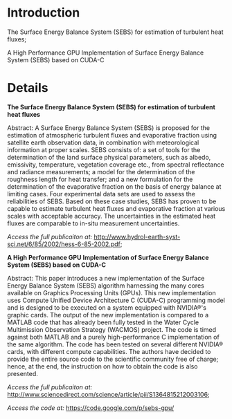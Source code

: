 # Introduction #

The Surface Energy Balance System (SEBS) for estimation of
turbulent heat fluxes;

A High Performance GPU Implementation of
Surface Energy Balance System (SEBS) based on
CUDA-C


# Details #

**The Surface Energy Balance System (SEBS) for estimation of
turbulent heat fluxes**

Abstract:
A Surface Energy Balance System (SEBS) is proposed for the estimation of atmospheric turbulent fluxes and evaporative fraction using
satellite earth observation data, in combination with meteorological information at proper scales. SEBS consists of: a set of tools for the
determination of the land surface physical parameters, such as albedo, emissivity, temperature, vegetation coverage etc., from spectral reflectance and radiance measurements; a model for the determination of the roughness length for heat transfer; and a new formulation for the determination of the evaporative fraction on the basis of energy balance at limiting cases. Four experimental data sets are used to assess the reliabilities of SEBS. Based on these case studies, SEBS has proven to be capable to estimate turbulent heat fluxes and evaporative fraction at various scales
with acceptable accuracy. The uncertainties in the estimated heat fluxes are comparable to in-situ measurement uncertainties.


_Access the full publicaiton at:_ http://www.hydrol-earth-syst-sci.net/6/85/2002/hess-6-85-2002.pdf;

**A High Performance GPU Implementation of
Surface Energy Balance System (SEBS) based on
CUDA-C**

Abstract:
This paper introduces a new implementation of the Surface Energy Balance System (SEBS) algorithm harnessing the many cores available on Graphics Processing Units (GPUs). This new implementation uses Compute Unified Device Architecture C (CUDA-C) programming model and is designed to be executed on a system equipped with NVIDIA®'s graphic cards. The output of the new implementation is compared to a MATLAB code that has already been fully tested in the Water Cycle Multimission Observation Strategy (WACMOS) project. The code is timed against both MATLAB and a purely high-performance C implementation of the same algorithm. The code has been tested on several different NVIDIA® cards, with different compute capabilities. The authors have decided to provide the entire source code to the scientific community free of charge; hence, at the end, the instruction on how to obtain the code is also presented.

_Access the full publicaiton at:_
http://www.sciencedirect.com/science/article/pii/S1364815212003106;

_Access the code at:_
https://code.google.com/p/sebs-gpu/